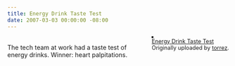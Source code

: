 ```yaml
---
title: Energy Drink Taste Test
date: 2007-03-03 00:00:00 -08:00
---
```


<div style="float: right; margin-left: 10px; margin-bottom: 10px;"> <a href="http://www.flickr.com/photos/torrez/408897954/" title="photo sharing"><img src="http://farm1.static.flickr.com/125/408897954_7953181e8b_m.jpg" alt="" style="border: solid 2px #000000;" /></a> <br /> <span style="font-size: 0.9em; margin-top: 0px;">  <a href="http://www.flickr.com/photos/torrez/408897954/">Energy Drink Taste Test</a>  <br />  Originally uploaded by <a href="http://www.flickr.com/people/torrez/">torrez</a>. </span></div><p><br />The tech team at work had a taste test of energy drinks. Winner: heart palpitations.<br /></p><br clear="all" />
